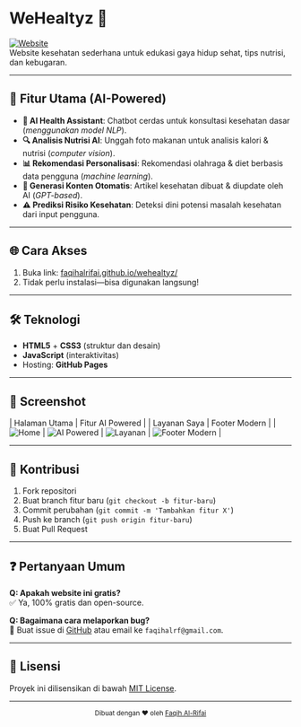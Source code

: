 # WeHealtyz 🌿

[![Website](https://img.shields.io/badge/Visit-WeHealtyz-green?style=flat-square)](https://faqihalrifai.github.io/wehealtyz/)  
Website kesehatan sederhana untuk edukasi gaya hidup sehat, tips nutrisi, dan kebugaran.

---

## 🚀 Fitur Utama (AI-Powered)  
- **🤖 AI Health Assistant**: Chatbot cerdas untuk konsultasi kesehatan dasar (*menggunakan model NLP*).  
- **🔍 Analisis Nutrisi AI**: Unggah foto makanan untuk analisis kalori & nutrisi (*computer vision*).  
- **📊 Rekomendasi Personalisasi**: Rekomendasi olahraga & diet berbasis data pengguna (*machine learning*).  
- **💬 Generasi Konten Otomatis**: Artikel kesehatan dibuat & diupdate oleh AI (*GPT-based*).  
- **⚠️ Prediksi Risiko Kesehatan**: Deteksi dini potensi masalah kesehatan dari input pengguna.  

---

## 🌐 Cara Akses
1. Buka link: [faqihalrifai.github.io/wehealtyz/](https://faqihalrifai.github.io/wehealtyz/)
2. Tidak perlu instalasi—bisa digunakan langsung!

---

## 🛠 Teknologi
- **HTML5** + **CSS3** (struktur dan desain)
- **JavaScript** (interaktivitas)
- Hosting: **GitHub Pages**

---

## 📸 Screenshot
| Halaman Utama | Fitur AI Powered |
| Layanan Saya  | Footer Modern    |
| ![Home](https://ibb.co/0yr0qCTv) | ![AI Powered](https://ibb.co/FbYmjQ75) | ![Layanan](https://ibb.co/nqf4fG7N) | ![Footer Modern](https://ibb.co/gNW0HrL) |

---

## 🤝 Kontribusi
1. Fork repositori
2. Buat branch fitur baru (`git checkout -b fitur-baru`)
3. Commit perubahan (`git commit -m 'Tambahkan fitur X'`)
4. Push ke branch (`git push origin fitur-baru`)
5. Buat Pull Request

---

## ❓ Pertanyaan Umum
**Q: Apakah website ini gratis?**  
✅ Ya, 100% gratis dan open-source.

**Q: Bagaimana cara melaporkan bug?**  
📩 Buat issue di [GitHub](https://github.com/faqihalrifai/wehealtyz) atau email ke `faqihalrf@gmail.com`.

---

## 📜 Lisensi
Proyek ini dilisensikan di bawah [MIT License](LICENSE).

---

<div align="center">
  <sub>Dibuat dengan ❤ oleh <a href="https://github.com/faqihalrifai">Faqih Al-Rifai</a></sub>
</div>
